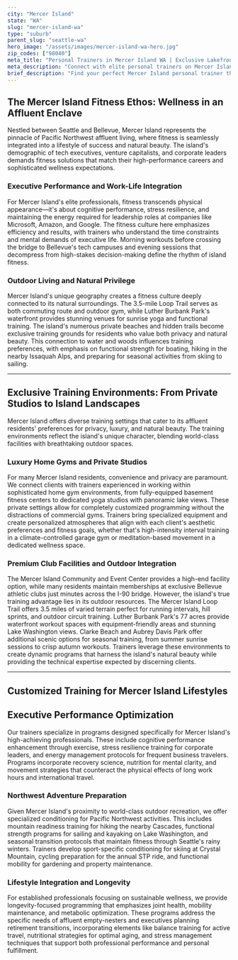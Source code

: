 ```yaml
---
city: "Mercer Island"
state: "WA"
slug: "mercer-island-wa"
type: "suburb"
parent_slug: "seattle-wa"
hero_image: "/assets/images/mercer-island-wa-hero.jpg"
zip_codes: ["98040"]
meta_title: "Personal Trainers in Mercer Island WA | Exclusive Lakefront Estate Fitness"
meta_description: "Connect with elite personal trainers on Mercer Island. Exclusive coaching for private estates, waterfront amenities, and high-discretion clientele."
brief_description: "Find your perfect Mercer Island personal trainer through our exclusive matching service. We connect high-income professionals and tech executives with elite fitness experts who understand the unique demands of Eastside living. Our vetted trainers specialize in high-performance programming, stress management for corporate leaders, and outdoor adventure preparation for Pacific Northwest activities. Whether you prefer private home sessions, luxury gym facilities, or workouts at Luther Burbank Park, we match you with professionals who align with your wellness goals and busy schedule. Achieve optimal results with a trainer who understands Mercer Island's affluent, active lifestyle."
---
```

## The Mercer Island Fitness Ethos: Wellness in an Affluent Enclave

Nestled between Seattle and Bellevue, Mercer Island represents the pinnacle of Pacific Northwest affluent living, where fitness is seamlessly integrated into a lifestyle of success and natural beauty. The island's demographic of tech executives, venture capitalists, and corporate leaders demands fitness solutions that match their high-performance careers and sophisticated wellness expectations.

### Executive Performance and Work-Life Integration

For Mercer Island's elite professionals, fitness transcends physical appearance—it's about cognitive performance, stress resilience, and maintaining the energy required for leadership roles at companies like Microsoft, Amazon, and Google. The fitness culture here emphasizes efficiency and results, with trainers who understand the time constraints and mental demands of executive life. Morning workouts before crossing the bridge to Bellevue's tech campuses and evening sessions that decompress from high-stakes decision-making define the rhythm of island fitness.

### Outdoor Living and Natural Privilege

Mercer Island's unique geography creates a fitness culture deeply connected to its natural surroundings. The 3.5-mile Loop Trail serves as both commuting route and outdoor gym, while Luther Burbank Park's waterfront provides stunning venues for sunrise yoga and functional training. The island's numerous private beaches and hidden trails become exclusive training grounds for residents who value both privacy and natural beauty. This connection to water and woods influences training preferences, with emphasis on functional strength for boating, hiking in the nearby Issaquah Alps, and preparing for seasonal activities from skiing to sailing.

---

## Exclusive Training Environments: From Private Studios to Island Landscapes

Mercer Island offers diverse training settings that cater to its affluent residents' preferences for privacy, luxury, and natural beauty. The training environments reflect the island's unique character, blending world-class facilities with breathtaking outdoor spaces.

### Luxury Home Gyms and Private Studios

For many Mercer Island residents, convenience and privacy are paramount. We connect clients with trainers experienced in working within sophisticated home gym environments, from fully-equipped basement fitness centers to dedicated yoga studios with panoramic lake views. These private settings allow for completely customized programming without the distractions of commercial gyms. Trainers bring specialized equipment and create personalized atmospheres that align with each client's aesthetic preferences and fitness goals, whether that's high-intensity interval training in a climate-controlled garage gym or meditation-based movement in a dedicated wellness space.

### Premium Club Facilities and Outdoor Integration

The Mercer Island Community and Event Center provides a high-end facility option, while many residents maintain memberships at exclusive Bellevue athletic clubs just minutes across the I-90 bridge. However, the island's true training advantage lies in its outdoor resources. The Mercer Island Loop Trail offers 3.5 miles of varied terrain perfect for running intervals, hill sprints, and outdoor circuit training. Luther Burbank Park's 77 acres provide waterfront workout spaces with equipment-friendly areas and stunning Lake Washington views. Clarke Beach and Aubrey Davis Park offer additional scenic options for seasonal training, from summer sunrise sessions to crisp autumn workouts. Trainers leverage these environments to create dynamic programs that harness the island's natural beauty while providing the technical expertise expected by discerning clients.

---

## Customized Training for Mercer Island Lifestyles

## Executive Performance Optimization

Our trainers specialize in programs designed specifically for Mercer Island's high-achieving professionals. These include cognitive performance enhancement through exercise, stress resilience training for corporate leaders, and energy management protocols for frequent business travelers. Programs incorporate recovery science, nutrition for mental clarity, and movement strategies that counteract the physical effects of long work hours and international travel.

### Northwest Adventure Preparation

Given Mercer Island's proximity to world-class outdoor recreation, we offer specialized conditioning for Pacific Northwest activities. This includes mountain readiness training for hiking the nearby Cascades, functional strength programs for sailing and kayaking on Lake Washington, and seasonal transition protocols that maintain fitness through Seattle's rainy winters. Trainers develop sport-specific conditioning for skiing at Crystal Mountain, cycling preparation for the annual STP ride, and functional mobility for gardening and property maintenance.

### Lifestyle Integration and Longevity

For established professionals focusing on sustainable wellness, we provide longevity-focused programming that emphasizes joint health, mobility maintenance, and metabolic optimization. These programs address the specific needs of affluent empty-nesters and executives planning retirement transitions, incorporating elements like balance training for active travel, nutritional strategies for optimal aging, and stress management techniques that support both professional performance and personal fulfillment.